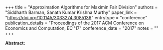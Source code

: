 +++
title = "Approximation Algorithms for Maximin Fair Division"
authors = "Siddharth Barman, Sanath Kumar Krishna Murthy"
paper_link = "https://doi.org/10.1145/3033274.3085136"
entrytype = "conference"
publication_details = "Proceedings of the 2017 ACM Conference on Economics and Computation,  EC '17"
conference_date = "2017"
notes = ""
+++

<b>Abstract:</b>
